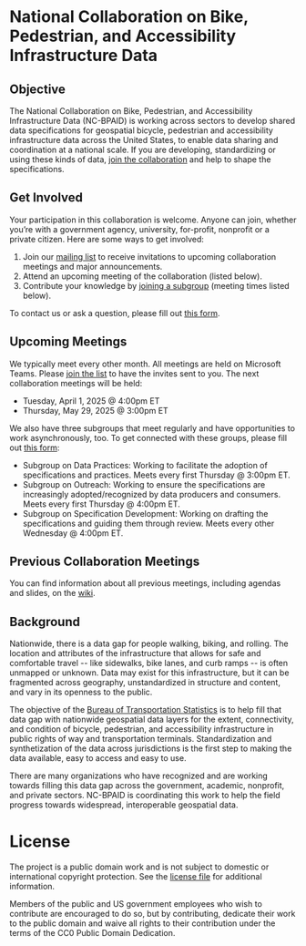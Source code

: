 # National Collaboration on Bike, Pedestrian, and Accessibility Infrastructure Data

## Objective
The National Collaboration on Bike, Pedestrian, and Accessibility Infrastructure Data (NC-BPAID) is working across sectors to develop shared data specifications for geospatial bicycle, pedestrian and accessibility infrastructure data across the United States, to enable data sharing and coordination at a national scale. If you are developing, standardizing or using these kinds of data, <a href="https://forms.office.com/g/34975BEAk" target="_blank">join the collaboration</a> and help to shape the specifications. 

## Get Involved
Your participation in this collaboration is welcome. Anyone can join, whether you’re with a government agency, university, for-profit, nonprofit or a private citizen. Here are some ways to get involved:
1.	Join our [mailing list](https://forms.office.com/g/34975BEAkF) to receive invitations to upcoming collaboration meetings and major announcements. 
2.	Attend an upcoming meeting of the collaboration (listed below).
3.	Contribute your knowledge by [joining a subgroup](https://forms.office.com/Pages/ResponsePage.aspx?id=WyTNxPBElUOhqjhI0lj3i2kiSGH_4l5MuKXImYxBW4NUQUpDVUZYVE5HSDNMS1g2VFdFRDZXMFlUSS4u) (meeting times listed below).

To contact us or ask a question, please fill out [this form](https://forms.office.com/g/c6gsQbB2VH). 

## Upcoming Meetings
We typically meet every other month. All meetings are held on Microsoft Teams. Please [join the list](https://forms.office.com/g/34975BEAkF) to have the invites sent to you. The next collaboration meetings will be held:  
- Tuesday, April 1, 2025 @ 4:00pm ET
- Thursday, May 29, 2025 @ 3:00pm ET

We also have three subgroups that meet regularly and have opportunities to work asynchronously, too. To get connected with these groups, please fill out [this form](https://forms.office.com/Pages/ResponsePage.aspx?id=WyTNxPBElUOhqjhI0lj3i2kiSGH_4l5MuKXImYxBW4NUQUpDVUZYVE5HSDNMS1g2VFdFRDZXMFlUSS4u):
- Subgroup on Data Practices: Working to facilitate the adoption of specifications and practices. Meets every first Thursday @ 3:00pm ET.
- Subgroup on Outreach: Working to ensure the specifications are increasingly adopted/recognized by data producers and consumers. Meets every first Thursday @ 4:00pm ET.
- Subgroup on Specification Development: Working on drafting the specifications and guiding them through review. Meets every other Wednesday @ 4:00pm ET.

## Previous Collaboration Meetings
You can find information about all previous meetings, including agendas and slides, on the [wiki](https://github.com/dotbts/BPA/wiki).

## Background
Nationwide, there is a data gap for people walking, biking, and rolling. The location and attributes of the infrastructure that allows for safe and comfortable travel -- like sidewalks, bike lanes, and curb ramps -- is often unmapped or unknown. Data may exist for this infrastructure, but it can be fragmented across geography, unstandardized in structure and content, and vary in its openness to the public. 

The objective of the [Bureau of Transportation Statistics](https://www.bts.gov/) is to help fill that data gap with nationwide geospatial data layers for the extent, connectivity, and condition of bicycle, pedestrian, and accessibility infrastructure in public rights of way and transportation terminals. Standardization and synthetization of the data across jurisdictions is the first step to making the data available, easy to access and easy to use.

There are many organizations who have recognized and are working towards filling this data gap across the government, academic, nonprofit, and private sectors. NC-BPAID is coordinating this work to help the field progress towards widespread, interoperable geospatial data.

# License
The project is a public domain work and is not subject to domestic or international copyright protection. See the [license file](./LICENSE.md) for additional information.

Members of the public and US government employees who wish to contribute are encouraged to do so, but by contributing, dedicate their work to the public domain and waive all rights to their contribution under the terms of the CC0 Public Domain Dedication.
